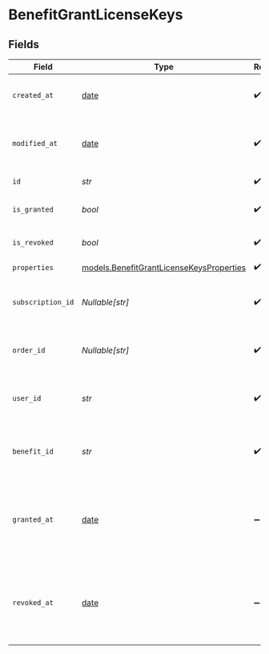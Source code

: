 # BenefitGrantLicenseKeys


## Fields

| Field                                                                                      | Type                                                                                       | Required                                                                                   | Description                                                                                |
| ------------------------------------------------------------------------------------------ | ------------------------------------------------------------------------------------------ | ------------------------------------------------------------------------------------------ | ------------------------------------------------------------------------------------------ |
| `created_at`                                                                               | [date](https://docs.python.org/3/library/datetime.html#date-objects)                       | :heavy_check_mark:                                                                         | Creation timestamp of the object.                                                          |
| `modified_at`                                                                              | [date](https://docs.python.org/3/library/datetime.html#date-objects)                       | :heavy_check_mark:                                                                         | Last modification timestamp of the object.                                                 |
| `id`                                                                                       | *str*                                                                                      | :heavy_check_mark:                                                                         | The ID of the grant.                                                                       |
| `is_granted`                                                                               | *bool*                                                                                     | :heavy_check_mark:                                                                         | Whether the benefit is granted.                                                            |
| `is_revoked`                                                                               | *bool*                                                                                     | :heavy_check_mark:                                                                         | Whether the benefit is revoked.                                                            |
| `properties`                                                                               | [models.BenefitGrantLicenseKeysProperties](../models/benefitgrantlicensekeysproperties.md) | :heavy_check_mark:                                                                         | N/A                                                                                        |
| `subscription_id`                                                                          | *Nullable[str]*                                                                            | :heavy_check_mark:                                                                         | The ID of the subscription that granted this benefit.                                      |
| `order_id`                                                                                 | *Nullable[str]*                                                                            | :heavy_check_mark:                                                                         | The ID of the order that granted this benefit.                                             |
| `user_id`                                                                                  | *str*                                                                                      | :heavy_check_mark:                                                                         | The ID of the user concerned by this grant.                                                |
| `benefit_id`                                                                               | *str*                                                                                      | :heavy_check_mark:                                                                         | The ID of the benefit concerned by this grant.                                             |
| `granted_at`                                                                               | [date](https://docs.python.org/3/library/datetime.html#date-objects)                       | :heavy_minus_sign:                                                                         | The timestamp when the benefit was granted. If `None`, the benefit is not granted.         |
| `revoked_at`                                                                               | [date](https://docs.python.org/3/library/datetime.html#date-objects)                       | :heavy_minus_sign:                                                                         | The timestamp when the benefit was revoked. If `None`, the benefit is not revoked.         |
